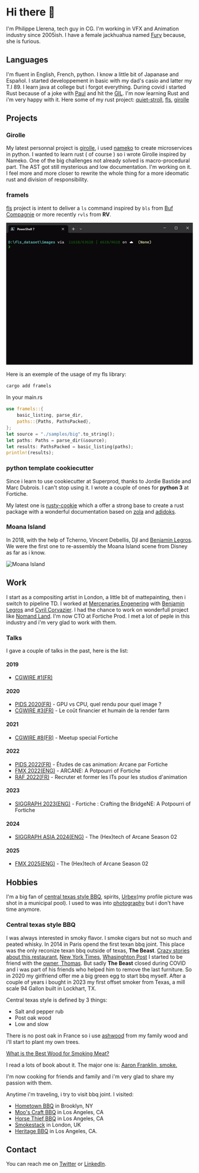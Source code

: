 # Hi there 👋

I'm Philippe Llerena, tech guy in CG. I'm working in VFX and Animation industry since 2005ish. I have a female jackhuahua named [Fury](https://www.instagram.com/furythedestroyer) because, she is furious.

## Languages

I'm fluent in English, French, python. I know a little bit of Japanase and Español. I started developpement in basic with my dad's casio and latter my T.I 89. I learn java at college but i forgot everything. During covid i started Rust because of a joke with [Paul](https://github.com/pypoulp) and hit the [GIL](https://en.wikipedia.org/wiki/Global_interpreter_lock). I'm now learning Rust and i'm very happy with it. Here some of my rust project: [quiet-stroll](https://github.com/forticheprod/quiet-stroll), [fls](https://github.com/forticheprod/fls), [girolle](https://github.com/doubleailes/girolle)

## Projects

### Girolle

My latest personnal project is [girolle](https://github.com/doubleailes/girolle), i used [nameko](https://github.com/nameko/nameko) to create microservices in python. I wanted to learn rust ( of course ) so i wrote Girolle inspired by Nameko. One of the big challenges not already solved is macro-procedural part. The AST got still mysterious and low documentation. I'm working on it. I feel more and more closer to rewrite the whole thing for a more ideomatic rust and division of responsibility.

### framels

[fls](https://github.com/forticheprod/fls) project is intent to deliver a `ls` command inspired by `bls` from [Buf Compagnie](https://buf.com/) or more recently `rvls` from **RV**.

![cliexample](https://github.com/forticheprod/fls/blob/main/images/fls_demo.gif)

Here is an exemple of the usage of my fls library:

```bash
cargo add framels
```

In your main.rs

```rust
use framels::{
    basic_listing, parse_dir,
    paths::{Paths, PathsPacked},
};
let source = "./samples/big".to_string();
let paths: Paths = parse_dir(&source);
let results: PathsPacked = basic_listing(paths);
println!(results);
```

### python template cookiecutter

Since i learn to use cookiecutter at Superprod, thanks to Jordie Bastide and Marc Dubrois. I can't stop using it. I wrote a couple of ones for **python 3** at Fortiche.

My latest one is [rusty-cookie](https://github.com/doubleailes/cookiecutter-rust) which a offer a strong base to create a rust package with a wonderful documentation based on [zola](https://www.getzola.org/) and [adidoks](https://github.com/aaranxu/adidoks).

### Moana Island

In 2018, with the help of Tcherno, Vincent Debellis, Djl and [Benjamin Legros](https://github.com/BenMercenaries). We were the first one to re-assembly the Moana Island scene from Disney as far as i know.

![Moana Island](https://pbs.twimg.com/media/DlmFMdfX0AAwUyb?format=jpg&name=large)

## Work

I start as a compositing artist in London, a little bit of mattepainting, then i switch to pipeline TD. I worked at [Mercenaries Engenering](https://github.com/MercenariesEngineering) with [Benjamin Legros](https://github.com/BenMercenaries) and [Cyril Corvazier](https://github.com/hulud75). I had the chance to work on wonderfull project like [Nomand Land](https://www.imdb.com/title/tt9770150/). I'm now CTO at Fortiche Prod. I met a lot of peple in this industry and i'm very glad to work with them.

### Talks

I gave a couple of talks in the past, here is the list:

#### 2019

- [CGWIRE #1(FR)](https://diplomeo.com/actualite-meetup_1_films_d_animation_quelle_organisation)

#### 2020

- [PIDS 2020(FR)](https://youtu.be/MQuoRxaoSN4?si=fY94qDCJVpC8G6UY) - GPU vs CPU, quel rendu pour quel image ?
- [CGWIRE #3(FR)](https://youtu.be/B2Pc-Fx2TUM?si=g_iFlRsRRiwT9jEl) - Le coût financier et humain de la render farm

#### 2021

- [CGWIRE #8(FR)](https://www.youtube.com/live/CXyxaXGsjfQ?si=9RoKXMhN5Be5L_QV) - Meetup special Fortiche

#### 2022

- [PIDS 2022(FR)](https://youtu.be/aE4yVaMqOH4?si=zZP8ZIaC9KxYCSt8) - Études de cas animation: Arcane par Fortiche
- [FMX 2022(ENG)](https://fmx.de/en/history/fmx-2022/detail/event/23305) - ARCANE: A Potpourri of Fortiche
- [RAF 2022(FR)](https://youtu.be/Q_CMxj_6oKI?si=ptBODRQAa7VLhj7V) - Recruter et former les ITs pour les studios d'animation

#### 2023

- [SIGGRAPH 2023(ENG)](https://dl.acm.org/doi/10.1145/3577023.3585274) - Fortiche : Crafting the BridgeNE: A Potpourri of Fortiche

#### 2024

- [SIGGRAPH ASIA 2024(ENG)](https://asia.siggraph.org/2024/program/key-speakers/) - The (Hex)tech of Arcane Season 02

#### 2025

- [FMX 2025(ENG)](https://fmx.de/en/program/program-2025/detail/event/32906) - The (Hex)tech of Arcane Season 02

## Hobbies

I'm a big fan of [central texas style BBQ](https://www.instagram.com/fireandfurybbq/), spirits, [Urbex](https://www.360cities.net/profile/doubleailes)(my profile picture was shot in a municipal pool). I used to was into [photography](https://www.flickr.com/photos/doubleailes/) but i don't have time anymore.

### Central texas style BBQ

I was always interested in smoky flavor. I smoke cigars but not so much and peated whisky. In 2014 in Paris opend the first texan bbq joint. This place was the only reconize texan bbq outside of texas, **The Beast**. [Crazy stories about this restaurant](https://www.texasmonthly.com/bbq/the-beast/), [New York Times](http://www.nytimes.com/interactive/2015/08/23/travel/paris-restaurants-barbecue.html), [Whasinghton Post](https://www.washingtonpost.com/lifestyle/food/move-over-foie-gras-the-latest-rage-in-paris-is--classic-american-barbecue/2016/01/15/1b3ff700-ba52-11e5-829c-26ffb874a18d_story.html) I started to be friend with the [owner, Thomas](https://www.texasmonthly.com/bbq/interview-thomas-abramowicz-of-the-beast/). But sadly **The Beast** closed during COVID and i was part of his friends who helped him to remove the last furniture.
So in 2020 my girlfriend offer me a big green egg to start bbq myself. After a couple of years i bought in 2023 my first offset smoker from Texas, a mill scale 94 Gallon built in Lockhart, TX.

Central texas style is defined by 3 things:

- Salt and pepper rub
- Post oak wood
- Low and slow

There is no post oak in France so i use [ashwood](https://en.wikipedia.org/wiki/Fraxinus) from my family wood and i'll start to plant my own trees.

[What is the Best Wood for Smoking Meat?](https://www.chadsbbq.com/what-is-the-best-wood-for-smoking-meat-part-2/)

I read a lots of book about it. The major one is: [Aaron Franklin, smoke.](https://www.amazon.fr/Franklin-Smoke-Wood-Fire-Cookbook/dp/1984860488)

I'm now cooking for friends and family and i'm very glad to share my passion with them.

Anytime i'm traveling, i try to visit bbq joint. I visited:

- [Hometown BBQ](https://www.hometownbbq.com/) in Brooklyn, NY
- [Moo's Craft BBQ](https://www.mooscraftbarbecue.com/) in Los Angeles, CA
- [Horse Thief BBQ](https://www.horsethiefbbq.com/) in Los Angeles, CA
- [Smokestack](https://www.smokestak.co.uk/) in London, UK
- [Heritage BBQ](https://www.heritagecraftbbq.com) in Los Angeles, CA.

## Contact

You can reach me on [Twitter](https://twitter.com/doubleailes) or [LinkedIn](https://www.linkedin.com/in/philippe-llerena-89a24013/).
